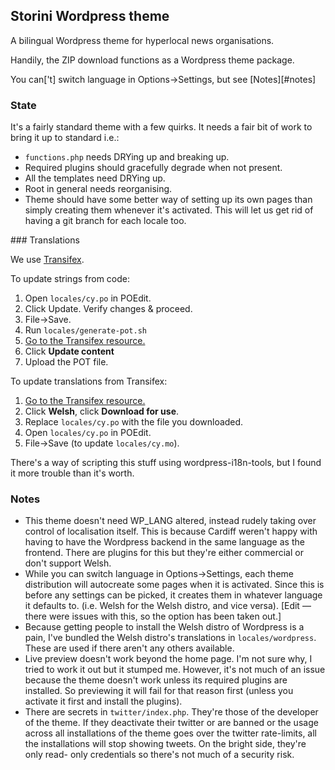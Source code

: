 ## Storini Wordpress theme

A bilingual Wordpress theme for hyperlocal news organisations.

Handily, the ZIP download functions as a Wordpress theme package.

You can['t] switch language in Options->Settings, but see [Notes][#notes]

### State

It's a fairly standard theme with a few quirks. It needs a fair bit of work to
bring it up to standard i.e.:

* `functions.php` needs DRYing up and breaking up.
* Required plugins should gracefully degrade when not present.
* All the templates need DRYing up.
* Root in general needs reorganising.
* Theme should have some better way of setting up its own pages than simply
  creating them whenever it's activated. This will let us get rid of having a
  git branch for each locale too.

### Translations

We use [Transifex](http://www.transifex.com/).

To update strings from code:

1. Open `locales/cy.po` in POEdit.
2. Click Update. Verify changes & proceed.
3. File->Save.
4. Run `locales/generate-pot.sh`
5. [Go to the Transifex resource.](https://www.transifex.com/projects/p/storini/resource/wordpress-site/)
6. Click __Update content__
7. Upload the POT file.

To update translations from Transifex:

1. [Go to the Transifex resource.](https://www.transifex.com/projects/p/storini/resource/wordpress-site/)
2. Click __Welsh__, click __Download for use__.
3. Replace `locales/cy.po` with the file you downloaded.
4. Open `locales/cy.po` in POEdit.
5. File->Save (to update `locales/cy.mo`).

There's a way of scripting this stuff using wordpress-i18n-tools, but I found it
more trouble than it's worth.


### Notes

* This theme doesn't need WP_LANG altered, instead rudely taking over control
  of localisation itself. This is because Cardiff weren't happy with having to
  have the Wordpress backend in the same language as the frontend. There are
  plugins for this but they're either commercial or don't support Welsh.
* While you can switch language in Options->Settings, each theme distribution
  will autocreate some pages when it is activated. Since this is before any
  settings can be picked, it creates them in whatever language it defaults to.
  (i.e. Welsh for the Welsh distro, and vice versa). [Edit — there were issues
  with this, so the option has been taken out.]
* Because getting people to install the Welsh distro of Wordpress is a pain,
  I've bundled the Welsh distro's translations in `locales/wordpress`. These are
  used if there aren't any others available.
* Live preview doesn't work beyond the home page. I'm not sure why, I tried to
  work it out but it stumped me. However, it's not much of an issue because the
  theme doesn't work unless its required plugins are installed. So previewing it
  will fail for that reason first (unless you activate it first and install the
  plugins).
* There are secrets in `twitter/index.php`. They're those of the developer of
  the theme. If they deactivate their twitter or are banned or the usage across
  all installations of the theme goes over the twitter rate-limits, all the
  installations will stop showing tweets. On the bright side, they're only read-
  only credentials so there's not much of a security risk.
